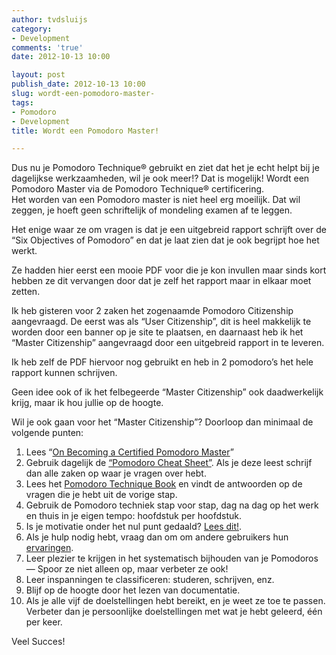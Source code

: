 ```yaml
---
author: tvdsluijs
category:
- Development
comments: 'true'
date: 2012-10-13 10:00

layout: post
publish_date: 2012-10-13 10:00
slug: wordt-een-pomodoro-master-
tags:
- Pomodoro
- Development
title: Wordt een Pomodoro Master!

---
```

Dus nu je Pomodoro Technique® gebruikt en ziet dat het je echt helpt bij je
dagelijkse werkzaamheden, wil je ook meer!? Dat is mogelijk! Wordt een
Pomodoro Master via de Pomodoro Technique® certificering.  
Het worden van een Pomodoro master is niet heel erg moeilijk. Dat wil zeggen,
je hoeft geen schriftelijk of mondeling examen af te leggen.  
  
Het enige waar ze om vragen is dat je een uitgebreid rapport schrijft over de
“Six Objectives of Pomodoro” en dat je laat zien dat je ook begrijpt hoe het
werkt.  
  
Ze hadden hier eerst een mooie PDF voor die je kon invullen maar sinds kort
hebben ze dit vervangen door dat je zelf het rapport maar in elkaar moet
zetten.  
  
Ik heb gisteren voor 2 zaken het zogenaamde Pomodoro Citizenship aangevraagd.
De eerst was als “User Citizenship”, dit is heel makkelijk te worden door een
banner op je site te plaatsen, en daarnaast heb ik het “Master Citizenship”
aangevraagd door een uitgebreid rapport in te leveren.  
  
Ik heb zelf de PDF hiervoor nog gebruikt en heb in 2 pomodoro’s het hele
rapport kunnen schrijven.  
  
Geen idee ook of ik het felbegeerde “Master Citizenship” ook daadwerkelijk
krijg, maar ik hou jullie op de hoogte.  
  
Wil je ook gaan voor het “Master Citizenship”? Doorloop dan minimaal de
volgende punten:

  1. Lees “[On Becoming a Certified Pomodoro Master](http://www.pomodorotechnique.com/page/on-becoming-a-certified-pomodoro-master/)”
  2. Gebruik dagelijk de [“Pomodoro Cheat Sheet”](http://www.pomodorotechnique.com/wp-content/themes/pomodoro/pdf/Pomodoro-Cheat-Sheet.pdf). Als je deze leest schrijf dan alle zaken op waar je vragen over hebt.
  3. Lees het [Pomodoro Technique Book](http://www.pomodorotechnique.com/book/) en vindt de antwoorden op de vragen die je hebt uit de vorige stap.
  4. Gebruik de Pomodoro techniek stap voor stap, dag na dag op het werk en thuis in je eigen tempo: hoofdstuk per hoofdstuk.
  5. Is je motivatie onder het nul punt gedaald? [Lees dit!](http://www.fcgarage.com/2009/10/i-dont-want-to-be-motivated-by-anyone-but-myself.html).
  6. Als je hulp nodig hebt, vraag dan om om andere gebruikers hun [ervaringen](http://www.pomodorotechnique.com/experiences/).
  7. Leer plezier te krijgen in het systematisch bijhouden van je Pomodoros — Spoor ze niet alleen op, maar verbeter ze ook!
  8. Leer inspanningen te classificeren: studeren, schrijven, enz.
  9. Blijf op de hoogte door het lezen van documentatie.
  10. Als je alle vijf de doelstellingen hebt bereikt, en je weet ze toe te passen. Verbeter dan je persoonlijke doelstellingen met wat je hebt geleerd, één per keer.

Veel Succes!

